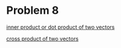 # Problem 8
[inner product or dot product of two vectors](https://tannerwheeler.github.io/math4610/softwareManual/hw3/vxv)

[cross product of two vectors](https://tannerwheeler.github.io/math4610/softwareManual/hw3/crossvec)
